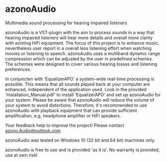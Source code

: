# azonoAudio
Multimedia sound processing for hearing impaired listeners


azonoAudio is a VST-plugin with the aim to process sounds in a way that hearing impaired listeners will hear more details and overall more clarity with existing HiFi equipment. 
The focus of this project is to enhance music, nevertheless user report in a overall less listening effort when watching movies or listening to speech.
azonoAudio uses a multiband dynamic range compression which can be adjusted by the user in predefined schemes. 
The schemes were designed to cover various hearing losses and listening preferences. 

In conjuncten with 'EqualizerAPO' a system-wide real-time processing is possible. 
This means that all sounds played back at your computer are enhanced, independent of the application used.
Look in the provided 'Installation_Manual.pdf' to install 'EqualizerAPO' and set up azonoAudio for your system.
Please be aware that azonoAudio will reduce the volume of your system to avoid distortions. 
Therefore, it's recommended to use azonoAudio with playback equipment that can provide sufficient amplification, e.g. headphone amplifier or HiFi speakers.

Your feedback help to improve the project! 
Please contact azono.Audio@outlook.com

azonoAudio was tested on Windows 10 (32 bit and 64 bit) machines only.

azonoAudio is free to use and is provided 'as it is'. 
No warranty is provided, use at own risk!
